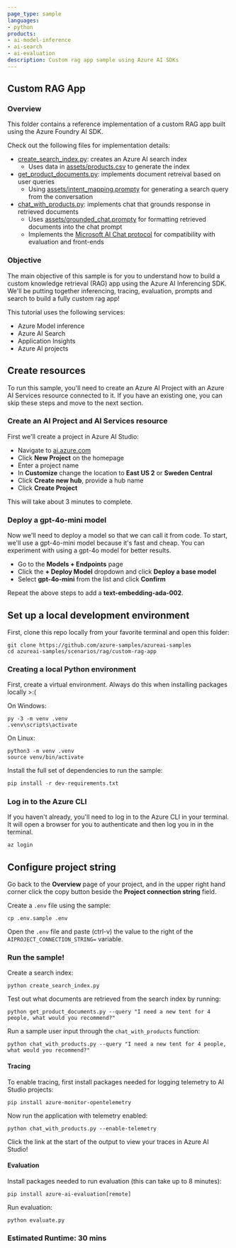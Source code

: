```yaml
---
page_type: sample
languages:
- python
products:
- ai-model-inference
- ai-search
- ai-evaluation
description: Custom rag app sample using Azure AI SDKs
---
```


## Custom RAG App

### Overview

This folder contains a reference implementation of a custom RAG app built using the Azure Foundry AI SDK.

Check out the following files for implementation details:
 - [create_search_index.py](): creates an Azure AI search index 
    - Uses data in [assets/products.csv]() to generate the index
 - [get_product_documents.py](): implements document retreival based on user queries
    - Using [assets/intent_mapping.prompty]() for generating a search query from the conversation
 - [chat_with_products.py](): implements chat that grounds response in retrieved documents
    - Uses [assets/grounded_chat.prompty]() for formatting retrieved documents into the chat prompt
    - Implements the [Microsoft AI Chat protocol](https://github.com/microsoft/ai-chat-protocol) for compatibility with evaluation and front-ends

### Objective

The main objective of this sample is for you to understand how to build a custom knowledge retrieval (RAG) app using the Azure AI Inferencing SDK. We'll be putting together inferencing, tracing, evaluation, prompts and search to build a fully custom rag app!

This tutorial uses the following services:
 - Azure Model inference
 - Azure AI Search
 - Application Insights
 - Azure AI projects

## Create resources

To run this sample, you'll need to create an Azure AI Project with an Azure AI Services resource connected to it. If you have an existing one, you can skip these steps and move to the next section.

### Create an AI Project and AI Services resource

First we'll create a project in Azure AI Studio:
 - Navigate to [ai.azure.com](ai.azure.com)
 - Click **New Project** on the homepage
 - Enter a project name
 - In **Customize** change the location to **East US 2** or **Sweden Central**
 - Click **Create new hub**, provide a hub name
 - Click **Create Project**

This will take about 3 minutes to complete.

### Deploy a gpt-4o-mini model

Now we'll need to deploy a model so that we can call it from code. To start, we'll use a gpt-4o-mini model because it's fast and cheap. You can experiment with using a gpt-4o model for better results.
 - Go to the **Models + Endpoints** page
 - Click the **+ Deploy Model** dropdown and click **Deploy a base model**
 - Select **gpt-4o-mini** from the list and click **Confirm**

Repeat the above steps to add a **text-embedding-ada-002**.

## Set up a local development environment

First, clone this repo locally from your favorite terminal and open this folder:
```
git clone https://github.com/azure-samples/azureai-samples
cd azureai-samples/scenarios/rag/custom-rag-app
```

### Creating a local Python environment

First, create a virtual environment. Always do this when installing packages locally >:(

On Windows:
```
py -3 -m venv .venv
.venv\scripts\activate
```

On Linux:
```
python3 -m venv .venv
source venv/bin/activate
```

Install the full set of dependencies to run the sample:
```Python
pip install -r dev-requirements.txt
```

### Log in to the Azure CLI
If you haven't already, you'll need to log in to the Azure CLI in your terminal. It will open a browser for you to authenticate and then log you in in the terminal.
```Python
az login
```

## Configure project string

Go back to the **Overview** page of your project, and in the upper right hand corner click the copy button beside the **Project connection string** field.

Create a ```.env``` file using the sample:
```
cp .env.sample .env
```

Open the ```.env``` file and paste (ctrl-v) the value to the right of the ```AIPROJECT_CONNECTION_STRING=``` variable.


### Run the sample!

Create a search index:
```
python create_search_index.py
```

Test out what documents are retrieved from the search index by running:
```
python get_product_documents.py --query "I need a new tent for 4 people, what would you recommend?"
```

Run a sample user input through the ```chat_with_products``` function:
```
python chat_with_products.py --query "I need a new tent for 4 people, what would you recommend?"
```

#### Tracing

To enable tracing, first install packages needed for logging telemetry to AI Studio projects:
```
pip install azure-monitor-opentelemetry
```

Now run the application with telemetry enabled:
```
python chat_with_products.py --enable-telemetry
```

Click the link at the start of the output to view your traces in Azure AI Studio!

#### Evaluation

Install packages needed to run evaluation (this can take up to 8 minutes):
```
pip install azure-ai-evaluation[remote]
```

Run evaluation:
```
python evaluate.py
```

### Estimated Runtime: 30 mins
